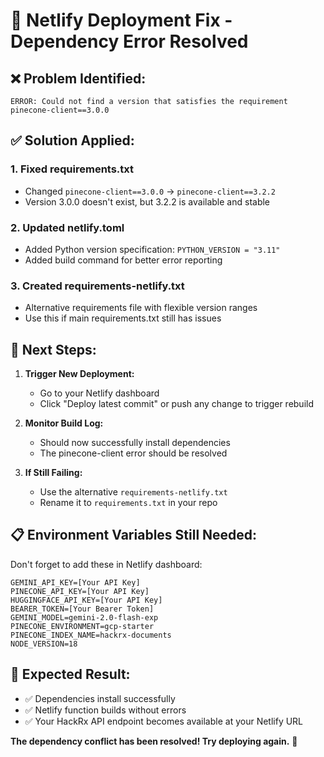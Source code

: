 # 🔧 Netlify Deployment Fix - Dependency Error Resolved

## ❌ **Problem Identified:**

```
ERROR: Could not find a version that satisfies the requirement pinecone-client==3.0.0
```

## ✅ **Solution Applied:**

### 1. **Fixed requirements.txt**

- Changed `pinecone-client==3.0.0` → `pinecone-client==3.2.2`
- Version 3.0.0 doesn't exist, but 3.2.2 is available and stable

### 2. **Updated netlify.toml**

- Added Python version specification: `PYTHON_VERSION = "3.11"`
- Added build command for better error reporting

### 3. **Created requirements-netlify.txt**

- Alternative requirements file with flexible version ranges
- Use this if main requirements.txt still has issues

## 🚀 **Next Steps:**

1. **Trigger New Deployment:**

   - Go to your Netlify dashboard
   - Click "Deploy latest commit" or push any change to trigger rebuild

2. **Monitor Build Log:**

   - Should now successfully install dependencies
   - The pinecone-client error should be resolved

3. **If Still Failing:**
   - Use the alternative `requirements-netlify.txt`
   - Rename it to `requirements.txt` in your repo

## 📋 **Environment Variables Still Needed:**

Don't forget to add these in Netlify dashboard:

```
GEMINI_API_KEY=[Your API Key]
PINECONE_API_KEY=[Your API Key]
HUGGINGFACE_API_KEY=[Your API Key]
BEARER_TOKEN=[Your Bearer Token]
GEMINI_MODEL=gemini-2.0-flash-exp
PINECONE_ENVIRONMENT=gcp-starter
PINECONE_INDEX_NAME=hackrx-documents
NODE_VERSION=18
```

## 🎯 **Expected Result:**

- ✅ Dependencies install successfully
- ✅ Netlify function builds without errors
- ✅ Your HackRx API endpoint becomes available at your Netlify URL

**The dependency conflict has been resolved! Try deploying again.** 🚀
